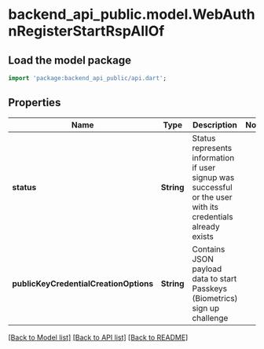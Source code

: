 # backend_api_public.model.WebAuthnRegisterStartRspAllOf

## Load the model package
```dart
import 'package:backend_api_public/api.dart';
```

## Properties
Name | Type | Description | Notes
------------ | ------------- | ------------- | -------------
**status** | **String** | Status represents information if user signup was successful or the user with its credentials already exists | 
**publicKeyCredentialCreationOptions** | **String** | Contains JSON payload data to start Passkeys (Biometrics) sign up challenge | 

[[Back to Model list]](../README.md#documentation-for-models) [[Back to API list]](../README.md#documentation-for-api-endpoints) [[Back to README]](../README.md)


